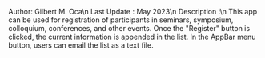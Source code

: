 
Author: Gilbert M. Oca\n
Last Update : May 2023\n
Description :\n
This app can be used for registration
of participants in seminars, symposium, colloquium,
conferences, and other events.
Once the "Register" button is clicked, the current
information is appended in the list.
In the AppBar menu button, users can email the list
as a text file.

